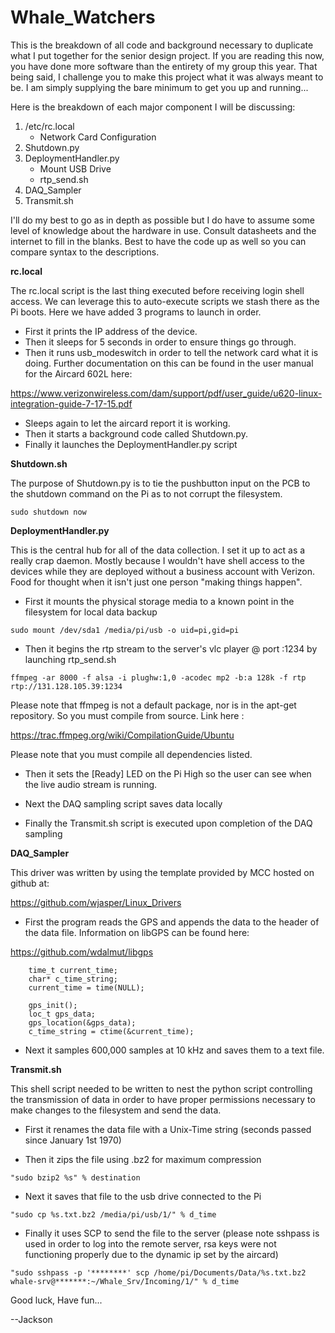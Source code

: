 # Whale_Watchers

This is the breakdown of all code and background necessary to duplicate what I put together for the senior design project. If you are reading this now, you have done more software than the entirety of my group this year. That being said, I challenge you to make this project what it was always meant to be. I am simply supplying the bare minimum to get you up and running... 

Here is the breakdown of each major component I will be discussing:

1) /etc/rc.local
   - Network Card Configuration
2) Shutdown.py
3) DeploymentHandler.py
   - Mount USB Drive
   - rtp_send.sh
4) DAQ_Sampler
5) Transmit.sh

I'll do my best to go as in depth as possible but I do have to assume some level of knowledge about the hardware in use. Consult datasheets and the internet to fill in the blanks. Best to have the code up as well so you can compare syntax to the descriptions.

**rc.local**

The rc.local script is the last thing executed before receiving login shell access. We can leverage this to auto-execute scripts we stash there as the Pi boots. Here we have added 3 programs to launch in order. 

- First it prints the IP address of the device. 
- Then it sleeps for 5 seconds in order to ensure things go through. 
- Then it runs usb_modeswitch in order to tell the network card what it is doing. Further documentation on this can be found in the user manual for the Aircard 602L here:

https://www.verizonwireless.com/dam/support/pdf/user_guide/u620-linux-integration-guide-7-17-15.pdf

- Sleeps again to let the aircard report it is working.
- Then it starts a background code called Shutdown.py. 
- Finally it launches the DeploymentHandler.py script

**Shutdown.sh**

The purpose of Shutdown.py is to tie the pushbutton input on the PCB to the shutdown command on the Pi as to not corrupt the filesystem.

`sudo shutdown now`

**DeploymentHandler.py**

This is the central hub for all of the data collection. I set it up to act as a really crap daemon. Mostly because I wouldn't have shell access to the devices while they are deployed without a business account with Verizon. Food for thought when it isn't just one person "making things happen".

- First it mounts the physical storage media to a known point in the filesystem for local data backup 

`sudo mount /dev/sda1 /media/pi/usb -o uid=pi,gid=pi`

- Then it begins the rtp stream to the server's vlc player @ port :1234 by launching rtp_send.sh

`ffmpeg -ar 8000 -f alsa -i plughw:1,0 -acodec mp2 -b:a 128k -f rtp rtp://131.128.105.39:1234`

Please note that ffmpeg is not a default package, nor is in the apt-get repository. So you must compile from source. Link here :

https://trac.ffmpeg.org/wiki/CompilationGuide/Ubuntu

Please note that you must compile all dependencies listed.

- Then it sets the [Ready] LED on the Pi High so the user can see when the live audio stream is running.

- Next the DAQ sampling script saves data locally

- Finally the Transmit.sh script is executed upon completion of the DAQ sampling

**DAQ_Sampler**

This driver was written by using the template provided by MCC hosted on github at:

https://github.com/wjasper/Linux_Drivers

- First the program reads the GPS and appends the data to the header of the data file. Information on libGPS can be found here:

https://github.com/wdalmut/libgps

````//GPS Read
    time_t current_time;
    char* c_time_string;
    current_time = time(NULL);
````
````// Open
    gps_init();
    loc_t gps_data;
    gps_location(&gps_data);
    c_time_string = ctime(&current_time);
````

- Next it samples 600,000 samples at 10 kHz and saves them to a text file.

**Transmit.sh**

This shell script needed to be written to nest the python script controlling the transmission of data in order to have proper permissions necessary to make changes to the filesystem and send the data.

- First it renames the data file with a Unix-Time string (seconds passed since January 1st 1970)

- Then it zips the file using .bz2 for maximum compression

`"sudo bzip2 %s" % destination`

- Next it saves that file to the usb drive connected to the Pi

`"sudo cp %s.txt.bz2 /media/pi/usb/1/" % d_time`

- Finally it uses SCP to send the file to the server (please note sshpass is used in order to log into the remote server, rsa keys were not functioning properly due to the dynamic ip set by the aircard)

`"sudo sshpass -p '********' scp /home/pi/Documents/Data/%s.txt.bz2 whale-srv@*******:~/Whale_Srv/Incoming/1/" % d_time`

Good luck, Have fun...

--Jackson
